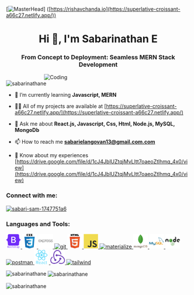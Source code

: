 [![MasterHead](https://https://external-preview.redd.it/how-are-chinese-devs-able-to-use-github-v0-AGzP-k70x-X2Wxl0A7D6iVzGM_oT-mN8DFwrvY4J_rc.jpg?width=1080&crop=smart&auto=webp&s=5a212b4a637d0f5fd15ecf181dc3e4aac590aa36)] ([https://rishavchanda.io](https://superlative-croissant-a66c27.netlify.app/))

<h1 align="center">Hi 👋, I'm Sabarinathan E</h1>
<h3 align="center">From Concept to Deployment: Seamless MERN Stack Development</h3>

<img align="right" alt="Coding" width="400" src="https://camo.githubusercontent.com/0eda36005abd9bf7e72584afc2f6ef1e808a357cb65a07fc2fe5036ba5268df7/68747470733a2f2f692e70696e696d672e636f6d2f6f726967696e616c732f65382f66342f35332f65386634353334363961336563393765636433353464663436356437333931332e676966">

<p align="left"> <img src="https://komarev.com/ghpvc/?username=sabarinathane&label=Profile%20views&color=0e75b6&style=flat" alt="sabarinathane" /> </p>

- 🌱 I’m currently learning **Javascript, MERN**

- 👨‍💻 All of my projects are available at [https://superlative-croissant-a66c27.netlify.app/](https://superlative-croissant-a66c27.netlify.app/)

- 💬 Ask me about **React.js, Javascript, Css, Html, Node.js, MySQL, MongoDb**

- 📫 How to reach me **sabarielangovan13@gmail.com.com**

- 📄 Know about my experiences [https://drive.google.com/file/d/1cJ4JblUZtqjMvLltt7oaeoZtlhmq_4x0/view](https://drive.google.com/file/d/1cJ4JblUZtqjMvLltt7oaeoZtlhmq_4x0/view)

<h3 align="left">Connect with me:</h3>
<p align="left">
<a href="https://linkedin.com/in/sabari-sam-1747751a6" target="blank"><img align="center" src="https://raw.githubusercontent.com/rahuldkjain/github-profile-readme-generator/master/src/images/icons/Social/linked-in-alt.svg" alt="sabari-sam-1747751a6" height="30" width="40" /></a>
</p>

<h3 align="left">Languages and Tools:</h3>
<p align="left"> <a href="https://getbootstrap.com" target="_blank" rel="noreferrer"> <img src="https://raw.githubusercontent.com/devicons/devicon/master/icons/bootstrap/bootstrap-plain-wordmark.svg" alt="bootstrap" width="40" height="40"/> </a> <a href="https://www.w3schools.com/css/" target="_blank" rel="noreferrer"> <img src="https://raw.githubusercontent.com/devicons/devicon/master/icons/css3/css3-original-wordmark.svg" alt="css3" width="40" height="40"/> </a> <a href="https://expressjs.com" target="_blank" rel="noreferrer"> <img src="https://raw.githubusercontent.com/devicons/devicon/master/icons/express/express-original-wordmark.svg" alt="express" width="40" height="40"/> </a> <a href="https://git-scm.com/" target="_blank" rel="noreferrer"> <img src="https://www.vectorlogo.zone/logos/git-scm/git-scm-icon.svg" alt="git" width="40" height="40"/> </a> <a href="https://www.w3.org/html/" target="_blank" rel="noreferrer"> <img src="https://raw.githubusercontent.com/devicons/devicon/master/icons/html5/html5-original-wordmark.svg" alt="html5" width="40" height="40"/> </a> <a href="https://developer.mozilla.org/en-US/docs/Web/JavaScript" target="_blank" rel="noreferrer"> <img src="https://raw.githubusercontent.com/devicons/devicon/master/icons/javascript/javascript-original.svg" alt="javascript" width="40" height="40"/> </a> <a href="https://materializecss.com/" target="_blank" rel="noreferrer"> <img src="https://raw.githubusercontent.com/prplx/svg-logos/5585531d45d294869c4eaab4d7cf2e9c167710a9/svg/materialize.svg" alt="materialize" width="40" height="40"/> </a> <a href="https://www.mongodb.com/" target="_blank" rel="noreferrer"> <img src="https://raw.githubusercontent.com/devicons/devicon/master/icons/mongodb/mongodb-original-wordmark.svg" alt="mongodb" width="40" height="40"/> </a> <a href="https://www.mysql.com/" target="_blank" rel="noreferrer"> <img src="https://raw.githubusercontent.com/devicons/devicon/master/icons/mysql/mysql-original-wordmark.svg" alt="mysql" width="40" height="40"/> </a> <a href="https://nodejs.org" target="_blank" rel="noreferrer"> <img src="https://raw.githubusercontent.com/devicons/devicon/master/icons/nodejs/nodejs-original-wordmark.svg" alt="nodejs" width="40" height="40"/> </a> <a href="https://postman.com" target="_blank" rel="noreferrer"> <img src="https://www.vectorlogo.zone/logos/getpostman/getpostman-icon.svg" alt="postman" width="40" height="40"/> </a> <a href="https://reactjs.org/" target="_blank" rel="noreferrer"> <img src="https://raw.githubusercontent.com/devicons/devicon/master/icons/react/react-original-wordmark.svg" alt="react" width="40" height="40"/> </a> <a href="https://redux.js.org" target="_blank" rel="noreferrer"> <img src="https://raw.githubusercontent.com/devicons/devicon/master/icons/redux/redux-original.svg" alt="redux" width="40" height="40"/> </a> <a href="https://tailwindcss.com/" target="_blank" rel="noreferrer"> <img src="https://www.vectorlogo.zone/logos/tailwindcss/tailwindcss-icon.svg" alt="tailwind" width="40" height="40"/> </a> </p>

<p><img align="left" src="https://github-readme-stats.vercel.app/api/top-langs?username=sabarinathane&show_icons=true&locale=en&layout=compact" alt="sabarinathane" /></p>

<p>&nbsp;<img align="center" src="https://github-readme-stats.vercel.app/api?username=sabarinathane&show_icons=true&locale=en" alt="sabarinathane" /></p>

<p><img align="center" src="https://github-readme-streak-stats.herokuapp.com/?user=sabarinathane&" alt="sabarinathane" /></p>
